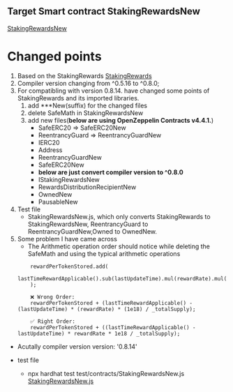 ## Target Smart contract StakingRewardsNew
[StakingRewardsNew](contracts/StakingRewardsNew.sol)

# Changed points
1. Based on the StakingRewards [StakingRewards](contracts/StakingRewards.sol)
2. Compiler version changing from ^0.5.16 to ^0.8.0;
3. For compatibling with version 0.8.14. have changed some points of StakingRewards and its imported libraries.
    1. add  ***New(suffix) for the changed files
    2. delete SafeMath in StakingRewardsNew
    3. add new files(**below are using OpenZeppelin Contracts v4.4.1.**)
        * SafeERC20 => SafeERC20New
        * ReentrancyGuard => ReentrancyGuardNew
        * IERC20 
        * Address
        * ReentrancyGuardNew
        * SafeERC20New
        * **below are just convert compiler version to ^0.8.0**
        * IStakingRewardsNew
        * RewardsDistributionRecipientNew
        * OwnedNew
        * PausableNew
4. Test file
    * StakingRewardsNew.js, which only converts StakingRewards to StakingRewardsNew, ReentrancyGuard to ReentrancyGuardNew,Owned to OwnedNew.
5. Some problem I have came across
    * The Arithmetic operation order should notice while deleting the SafeMath and using the typical arithmetic operations 
    ```
        rewardPerTokenStored.add(
                lastTimeRewardApplicable().sub(lastUpdateTime).mul(rewardRate).mul(1e18).div(_totalSupply)
        );

        ❌ Wrong Order:
        rewardPerTokenStored + (lastTimeRewardApplicable() - (lastUpdateTime) * (rewardRate) * (1e18) / _totalSupply);

        ✅ Right Order:
        rewardPerTokenStored + ((lastTimeRewardApplicable() - lastUpdateTime) * rewardRate * 1e18 / _totalSupply);

    ```        
* Acutally compiler version version: '0.8.14'        


* test file
    * npx hardhat test test/contracts/StakingRewardsNew.js
    [StakingRewardsNew.js](test/contracts/StakingRewardsNew.js)


